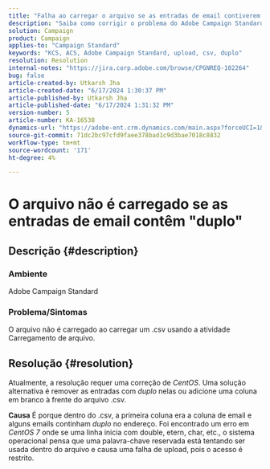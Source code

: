 ```yaml
---
title: "Falha ao carregar o arquivo se as entradas de email contiverem \"double\""
description: "Saiba como corrigir o problema do Adobe Campaign Standard em que o arquivo não é carregado ao carregar a.csv usando a atividade Carregamento de arquivo."
solution: Campaign
product: Campaign
applies-to: "Campaign Standard"
keywords: "KCS, ACS, Adobe Campaign Standard, upload, csv, duplo"
resolution: Resolution
internal-notes: "https://jira.corp.adobe.com/browse/CPGNREQ-102264"
bug: false
article-created-by: Utkarsh Jha
article-created-date: "6/17/2024 1:30:37 PM"
article-published-by: Utkarsh Jha
article-published-date: "6/17/2024 1:31:32 PM"
version-number: 5
article-number: KA-16538
dynamics-url: "https://adobe-ent.crm.dynamics.com/main.aspx?forceUCI=1&pagetype=entityrecord&etn=knowledgearticle&id=57a056c7-ad2c-ef11-840a-002248084fbb"
source-git-commit: 71dc2bc97cfd9faee378bad1c9d3bae7018c8832
workflow-type: tm+mt
source-wordcount: '171'
ht-degree: 4%

---
```


# O arquivo não é carregado se as entradas de email contêm &quot;duplo&quot;

## Descrição {#description}


### <b>Ambiente</b>

Adobe Campaign Standard



### <b>Problema/Sintomas</b>

O arquivo não é carregado ao carregar um .csv usando a atividade Carregamento de arquivo.


## Resolução {#resolution}


Atualmente, a resolução requer uma correção de *CentOS*. Uma solução alternativa é remover as entradas com *duplo* nelas ou adicione uma coluna em branco à frente do arquivo .csv.


<b>Causa</b>
É porque dentro do .csv, a primeira coluna era a coluna de email e alguns emails continham *duplo* no endereço. Foi encontrado um erro em *CentOS 7* onde se uma linha inicia com double, etern, char, etc., o sistema operacional pensa que uma palavra-chave reservada está tentando ser usada dentro do arquivo e causa uma falha de upload, pois o acesso é restrito.

